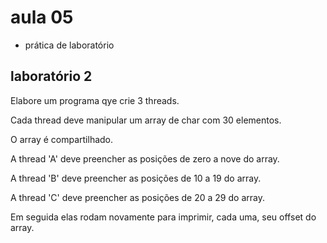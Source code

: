 # aula 05

- prática de laboratório

## laboratório 2

Elabore um programa qye crie 3 threads.

Cada thread deve manipular um array de char com 30 elementos.

O array é compartilhado.

A thread 'A' deve preencher as posições de zero a nove do array.

A thread 'B' deve preencher as posições de 10 a 19 do array.

A thread 'C' deve preencher as posições de 20 a 29 do array.

Em seguida elas rodam novamente para imprimir, cada uma, seu offset do array.
